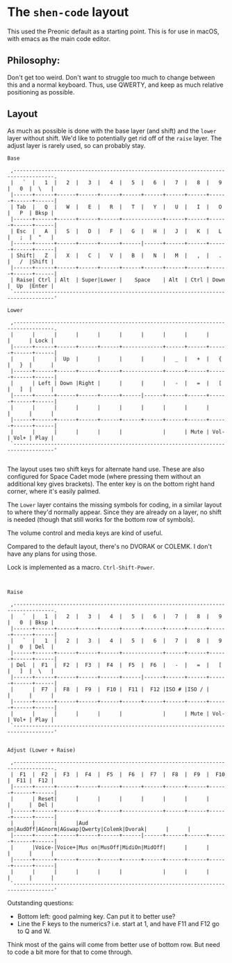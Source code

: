 # The `shen-code` layout

This used the Preonic default as a starting point. This is for use in  macOS, with emacs as the main code editor.
 
## Philosophy:
 
Don't get too weird. Don't want to struggle too much to change between this and a normal keyboard. Thus, use QWERTY, and keep as much relative positioning as possible. 
 
## Layout

As much as possible is done with the base layer (and shift) and the `lower` layer without shift. We'd like to potentially get rid off of the `raise` layer. The adjust layer is rarely used, so can probably stay.
 
````
Base

 ,-----------------------------------------------------------------------------------.
 |   `  |   1  |   2  |   3  |   4  |   5  |   6  |   7  |   8  |   9  |   0  |  \   |
 |------+------+------+------+------+------+------+------+------+------+------+------|
 | Tab  |   Q  |   W  |   E  |   R  |   T  |   Y  |   U  |   I  |   O  |   P  | Bksp |
 |------+------+------+------+------+-------------+------+------+------+------+------|
 | Esc  |   A  |   S  |   D  |   F  |   G  |   H  |   J  |   K  |   L  |   ;  |  "   |
 |------+------+------+------+------+------|------+------+------+------+------+------|
 | Shift|   Z  |   X  |   C  |   V  |   B  |   N  |   M  |   ,  |   .  |   /  |Shift |
 |------+------+------+------+------+------+------+------+------+------+------+------|
 | Raise| Ctrl | Alt  | Super|Lower |    Space    | Alt  | Ctrl | Down |  Up  |Enter |
 `-----------------------------------------------------------------------------------'

Lower

 ,-----------------------------------------------------------------------------------.
 |      |      |      |      |      |      |      |      |      |      |      | Lock |
 |------+------+------+------+------+-------------+------+------+------+------+------|
 |      |      |  Up  |      |      |      |      |   _  |   +  |   {  |   }  |      |
 |------+------+------+------+------+-------------+------+------+------+------+------|
 |      | Left | Down |Right |      |      |      |   -  |   =  |   [  |   ]  |      |
 |------+------+------+------+------+------|------+------+------+------+------+------|
 |      |      |      |      |      |      |      |      |      |      |      |      |
 |------+------+------+------+------+------+------+------+------+------+------+------|
 |      |      |      |      |      |             |      | Mute | Vol- | Vol+ | Play |
 `-----------------------------------------------------------------------------------'
 
````

The layout uses two shift keys for alternate hand use. These are also configured for Space Cadet mode (where pressing them without an additional key gives brackets). The enter key is on the bottom right hand corner, where it's easily palmed.

The `Lower` layer contains the missing symbols for coding, in a similar layout to where they'd normally appear. Since they are already on a layer, no shift is needed (though that still works for the bottom row of symbols).

The volume control and media keys are kind of useful.

Compared to the default layout, there's no DVORAK or COLEMK. I don't have any plans for using those.

Lock is implemented as a macro. `Ctrl-Shift-Power`.

````


Raise

 ,-----------------------------------------------------------------------------------.
 |   `  |   1  |   2  |   3  |   4  |   5  |   6  |   7  |   8  |   9  |   0  | Bksp |
 |------+------+------+------+------+------+------+------+------+------+------+------|
 |   `  |   1  |   2  |   3  |   4  |   5  |   6  |   7  |   8  |   9  |   0  | Del  |
 |------+------+------+------+------+-------------+------+------+------+------+------|
 | Del  |  F1  |  F2  |  F3  |  F4  |  F5  |  F6  |   -  |   =  |   [  |   ]  |  \   |
 |------+------+------+------+------+------|------+------+------+------+------+------|
 |      |  F7  |  F8  |  F9  |  F10 |  F11 |  F12 |ISO # |ISO / |      |      |      |
 |------+------+------+------+------+------+------+------+------+------+------+------|
 |      |      |      |      |      |             |      | Mute | Vol- | Vol+ | Play |
 `-----------------------------------------------------------------------------------'


Adjust (Lower + Raise)

 ,-----------------------------------------------------------------------------------.
 |  F1  |  F2  |  F3  |  F4  |  F5  |  F6  |  F7  |  F8  |  F9  |  F10 |  F11 |  F12 |
 |------+------+------+------+------+------+------+------+------+------+------+------|
 |      | Reset|      |      |      |      |      |      |      |      |      |  Del |
 |------+------+------+------+------+-------------+------+------+------+------+------|
 |      |      |      |Aud on|AudOff|AGnorm|AGswap|Qwerty|Colemk|Dvorak|      |      |
 |------+------+------+------+------+------|------+------+------+------+------+------|
 |      |Voice-|Voice+|Mus on|MusOff|MidiOn|MidOff|      |      |      |      |      |
 |------+------+------+------+------+------+------+------+------+------+------+------|
 |      |      |      |      |      |             |      |      |      |      |      |
 `-----------------------------------------------------------------------------------'

````

Outstanding questions:

 - Bottom left: good palming key. Can put it to better use?
 - Line the F keys to the numerics? i.e. start at 1, and have F11 and F12 go to Q and W.
 
Think most of the gains will come from better use of bottom row. But need to code a bit more for that to come through. 
